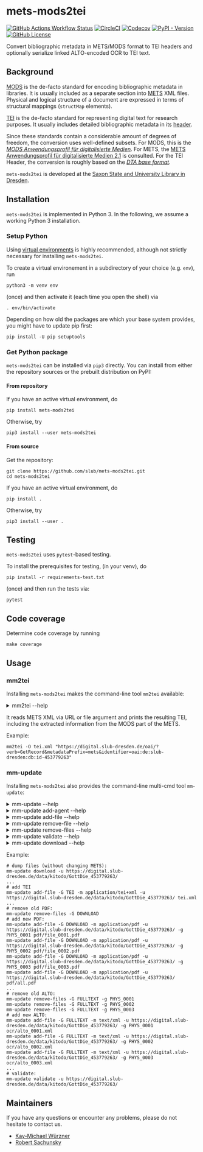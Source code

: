 # mets-mods2tei

[![GitHub Actions Workflow Status](https://img.shields.io/github/actions/workflow/status/slub/mets-mods2tei/ci.yml?logo=GitHub)](https://github.com/slub/mets-mods2tei/actions)
[![CircleCI](https://img.shields.io/circleci/build/github/slub/mets-mods2tei?logo=CircleCI)](https://circleci.com/gh/slub/mets-mods2tei)
[![Codecov](https://img.shields.io/codecov/c/github/slub/mets-mods2tei?logo=Codecov)](https://codecov.io/gh/slub/mets-mods2tei)
[![PyPI - Version](https://img.shields.io/pypi/v/mets-mods2tei?logo=PyPI)](https://pypi.org/project/mets-mods2tei/)
[![GitHub License](https://img.shields.io/github/license/slub/mets-mods2tei)](LICENSE)

Convert bibliographic metadata in METS/MODS format to TEI headers and optionally serialize linked ALTO-encoded OCR to TEI text.

## Background

[MODS](http://www.loc.gov/standards/mods/) is the de-facto standard for encoding bibliographic
metadata in libraries. It is usually included as a separate section into
[METS](http://www.loc.gov/standards/mets/) XML files. Physical and logical structure of a document
are expressed in terms of structural mappings (`structMap` elements).

[TEI](https://tei-c.org/) is the de-facto standard for representing digital text for research
purposes. It usually includes detailed bibliographic metadata in its
[header](https://tei-c.org/release/doc/tei-p5-doc/de/html/ref-teiHeader.html).

Since these standards contain a considerable amount of degrees of freedom, the conversion uses
well-defined subsets. For MODS, this is the
[*MODS Anwendungsprofil für digitalisierte Medien*](https://dfg-viewer.de/fileadmin/groups/dfgviewer/MODS-Anwendungsprofil_2.3.1.pdf).
For METS, the [METS Anwendungsprofil für digitalisierte Medien 2.1](https://www.zvdd.de/fileadmin/AGSDD-Redaktion/METS_Anwendungsprofil_2.1.pdf) is consulted.
For the TEI Header, the conversion is roughly based on the [*DTA base format*](https://github.com/deutschestextarchiv/dtabf).

`mets-mods2tei` is developed at the [Saxon State and University Library in Dresden](https://www.slub-dresden.de).

## Installation

`mets-mods2tei` is implemented in Python 3. In the following, we assume a working Python 3 installation.

### Setup Python

Using [virtual environments](https://packaging.python.org/tutorials/installing-packages/#creating-virtual-environments) is highly recommended,
although not strictly necessary for installing `mets-mods2tei`.

To create a virtual environement in a subdirectory of your choice (e.g. `env`), run

    python3 -m venv env

(once) and then activate it (each time you open the shell) via

    . env/bin/activate

Depending on how old the packages are which your base system provides,
you might have to update pip first:

    pip install -U pip setuptools

### Get Python package

`mets-mods2tei` can be installed via `pip3` directly.
You can install from either the repository sources or the
prebuilt distribution on PyPI:

#### From repository

If you have an active virtual environment, do

    pip install mets-mods2tei

Otherwise, try

    pip3 install --user mets-mods2tei

#### From source

Get the repository:

    git clone https://github.com/slub/mets-mods2tei.git
    cd mets-mods2tei

If you have an active virtual environment, do

    pip install .

Otherwise, try

    pip3 install --user .

## Testing

`mets-mods2tei` uses `pytest`-based testing.

To install the prerequisites for testing, (in your venv), do

    pip install -r requirements-test.txt

(once) and then run the tests via:

    pytest

## Code coverage

Determine code coverage by running

    make coverage

## Usage

### mm2tei

Installing `mets-mods2tei` makes the command-line tool `mm2tei` available:

<details><summary>mm2tei --help</summary>
<p>

```
Usage: mm2tei [OPTIONS] METS

  METS: File containing or URL pointing to the METS/MODS XML to be converted

  Parse given METS and its meta-data, and convert it to TEI.

  If `--ocr` is given, then also read the ALTO full-text files from the
  fileGrp in `--text-group`, and convert page contents accordingly (in
  physical order).

  Decorate page boundaries with image and page numbers. Moreover, if `--add-
  refs` contains `page`, then reference the corresponding base image files (by
  file name) from `--img-group`. Likewise, if `--add-refs` contains `line`,
  then reference the corresponding textline segments (by XML ID) from `--text-
  group`.

  Output XML to `--output (use '-' for stdout), log to stderr.`

Options:
  -O, --output FILENAME           File path to write TEI output to
  -o, --ocr                       Serialize OCR into resulting TEI
  -T, --text-group TEXT           File group which contains the full-text
  -I, --img-group TEXT            File group which contains the images
  -r, --add-refs [page|line]
  -l, --log-level [DEBUG|INFO|WARN|ERROR|OFF]
  -h, --help                      Show this message and exit.
```

</p></details>

It reads METS XML via URL or file argument and prints the resulting TEI,
including the extracted information from the MODS part of the METS.


Example:

    mm2tei -O tei.xml "https://digital.slub-dresden.de/oai/?verb=GetRecord&metadataPrefix=mets&identifier=oai:de:slub-dresden:db:id-453779263"


### mm-update

Installing `mets-mods2tei` also provides the command-line multi-cmd tool `mm-update`:

<details><summary>mm-update --help</summary>
<p>

```
Usage: mm-update [OPTIONS] COMMAND [ARGS]...

  Entry-point of multi-purpose CLI for DFG Viewer compliant METS updates

Options:
  --version                       Show the version and exit.
  -l, --log-level [OFF|ERROR|WARN|INFO|DEBUG|TRACE]
                                  Log level
  -d, --directory WORKSPACE_DIR   Changes the workspace folder location
                                  [default: METS_URL directory or .]"
  -m, --mets METS_URL             The path/URL of the METS file [default:
                                  WORKSPACE_DIR/mets.xml]
  --backup                        Backup METS whenever it is saved.
  --help                          Show this message and exit.

Commands:
  add-agent     add agent headers, optionally from external METS
  add-file      add a file reference, optionally as URL
  download      download files into subdirectories, as path or URL
  remove-file   remove all file references for a specific location,...
  remove-files  remove all file references for a specific fileGrp / MIME...
  validate      custom OcrdWorkspaceValidator
```

</p></details>

<details><summary>mm-update add-agent --help</summary>
<p>

```
Usage: mm-update add-agent [OPTIONS]

  add agent headers, optionally from external METS

Options:
  -m, --mets TEXT  copy metsHdr/agent from this file, too
  --help           Show this message and exit.
```

</p></details>

<details><summary>mm-update add-file --help</summary>
<p>

```
Usage: mm-update add-file [OPTIONS] PATH

  add a file reference, optionally as URL

Options:
  -G, --file-grp FILE_GRP  fileGrp to add to  [required]
  -m, --mimetype TYPE      Media type of the file. Guessed from extension if
                           not provided
  -g, --page-id PAGE_ID    ID of the physical page (or empty if document-
                           global)
  -u, --url-prefix TEXT    URL prefix to add to path before storing references
                           (or else keep local file refs)
  --help                   Show this message and exit.
```

</p></details>

<details><summary>mm-update remove-file --help</summary>
<p>

```
Usage: mm-update remove-file [OPTIONS] PATH

  remove all file references for a specific location, optionally as URL

Options:
  -u, --url-prefix TEXT  URL prefix to add to path before removing references
                         (or else search verbatim file refs)
  --help                 Show this message and exit.
```

</p></details>

<details><summary>mm-update remove-files --help</summary>
<p>

```
Usage: mm-update remove-files [OPTIONS]

  remove all file references for a specific fileGrp / MIME type / page ID
  combination

Options:
  -G, --file-grp FILE_GRP  fileGrp to add to  [required]
  -m, --mimetype TYPE      Media type of the file. Guessed from extension if
                           not provided
  -g, --page-id PAGE_ID    ID of the physical page (or empty if document-
                           global)
  --help                   Show this message and exit.
```

</p></details>

<details><summary>mm-update validate --help</summary>
<p>

```
Usage: mm-update validate [OPTIONS]

  custom OcrdWorkspaceValidator

Options:
  -u, --url-prefix TEXT  validate each file has this URL prefix
  --help                 Show this message and exit.
```

</p></details>

<details><summary>mm-update download --help</summary>
<p>

```
Usage: mm-update download [OPTIONS]

  download files into subdirectories, as path or URL

Options:
  -G, --file-grp FILE_GRP         fileGrp USE (or empty if all fileGrps)
  -g, --page-id PAGE_ID           ID of the physical page (or empty if all
                                  pages)
  -p, --path-names [URL|GRP/ID.SUF]
                                  how to generate local path names (from URL
                                  or from fileGrp, file ID and suffix)
                                  [default: URL]
  -u, --url-prefix TEXT           URL prefix to remove from path before
                                  storing downloaded files (to avoid creating
                                  host directories)
  -r, --reference [no-change|replace-by-local|insert-local|append-local]
                                  whether and how to update the FLocat
                                  reference in METS  [default: no-change]
  --help                          Show this message and exit.
```

</p></details>

Example:

    # dump files (without changing METS):
    mm-update download -u https://digital.slub-dresden.de/data/kitodo/GottDie_453779263/
    ...
    # add TEI
    mm-update add-file -G TEI -m application/tei+xml -u https://digital.slub-dresden.de/data/kitodo/GottDie_453779263/ tei.xml
    ...
    # remove old PDF:
    mm-update remove-files -G DOWNLOAD
    # add new PDF:
    mm-update add-file -G DOWNLOAD -m application/pdf -u https://digital.slub-dresden.de/data/kitodo/GottDie_453779263/ -g PHYS_0001 pdf/file_0001.pdf
    mm-update add-file -G DOWNLOAD -m application/pdf -u https://digital.slub-dresden.de/data/kitodo/GottDie_453779263/ -g PHYS_0002 pdf/file_0002.pdf
    mm-update add-file -G DOWNLOAD -m application/pdf -u https://digital.slub-dresden.de/data/kitodo/GottDie_453779263/ -g PHYS_0003 pdf/file_0003.pdf
    mm-update add-file -G DOWNLOAD -m application/pdf -u https://digital.slub-dresden.de/data/kitodo/GottDie_453779263/ pdf/all.pdf
    ...
    # remove old ALTO:
    mm-update remove-files -G FULLTEXT -g PHYS_0001
    mm-update remove-files -G FULLTEXT -g PHYS_0002
    mm-update remove-files -G FULLTEXT -g PHYS_0003
    # add new ALTO:
    mm-update add-file -G FULLTEXT -m text/xml -u https://digital.slub-dresden.de/data/kitodo/GottDie_453779263/ -g PHYS_0001 ocr/alto_0001.xml
    mm-update add-file -G FULLTEXT -m text/xml -u https://digital.slub-dresden.de/data/kitodo/GottDie_453779263/ -g PHYS_0002 ocr/alto_0002.xml
    mm-update add-file -G FULLTEXT -m text/xml -u https://digital.slub-dresden.de/data/kitodo/GottDie_453779263/ -g PHYS_0003 ocr/alto_0003.xml
    ...
    # validate:
    mm-update validate -u https://digital.slub-dresden.de/data/kitodo/GottDie_453779263/

## Maintainers

If you have any questions or encounter any problems, please do not hesitate to contact us.

- [Kay-Michael Würzner](https://github.com/wrznr)
- [Robert Sachunsky](https://github.com/bertsky)
